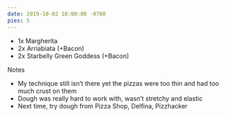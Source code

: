 ```yaml
---
date: 2019-10-02 10:00:00 -0700
pies: 5
---
```

- 1x Margherita
- 2x Arriabiata (+Bacon)
- 2x Starbelly Green Goddess (+Bacon)

Notes
- My technique still isn’t there yet the pizzas were too thin and had too much crust on them
- Dough was really hard to work with, wasn’t stretchy and elastic
- Next time, try dough from Pizza Shop, Delfina, Pizzhacker
